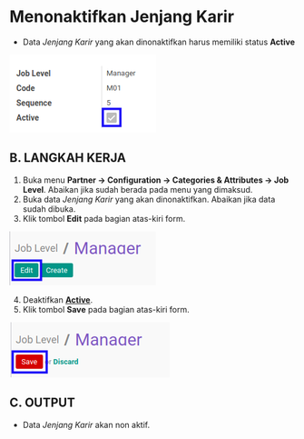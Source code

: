 # Menonaktifkan Jenjang Karir

* Data *Jenjang Karir* yang akan dinonaktifkan harus memiliki status **Active**

![](../../../img/jenjang-karir/status-active.png)

## B. LANGKAH KERJA

1. Buka menu **Partner -> Configuration -> Categories & Attributes -> Job Level**. Abaikan jika sudah berada pada menu yang dimaksud.
2. Buka data *Jenjang Karir* yang akan dinonaktifkan. Abaikan jika data sudah dibuka.
3. Klik tombol **Edit** pada bagian atas-kiri form.

![](../../../img/jenjang-karir/tombol-edit.png)

4. Deaktifkan **[Active](./penjelasan.md#field-active)**.
5. Klik tombol **Save** pada bagian atas-kiri form.

![](../../../img/jenjang-karir/tombol-simpan-modifikasi.png)

## C. OUTPUT

* Data *Jenjang Karir* akan non aktif.
